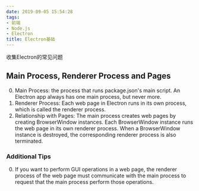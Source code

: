 ```yaml
---
date: 2019-09-05 15:54:28
tags:
- 前端
- Node.js
- Electron
title: Electron基础
---
```


收集Electron的常见问题

<!-- more -->

## Main Process, Renderer Process and Pages

0. Main Process: the process that runs package.json's main script. An Electron app always has one main process, but never more.
1. Renderer Process: Each web page in Electron runs in its own process, which is called the renderer process.
2. Relationship with Pages: The main process creates web pages by creating BrowserWindow instances. Each BrowserWindow instance runs the web page in its own renderer process. When a BrowserWindow instance is destroyed, the corresponding renderer process is also terminated.

### Additional Tips

0. If you want to perform GUI operations in a web page, the renderer process of the web page must communicate with the main process to request that the main process perform those operations.